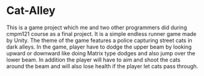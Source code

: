 # Cat-Alley
This is a game project which me and two other programmers did during cmpm121 course as a final project. It is a simple endless runner game made by Unity. The theme of the game features a police capturing street cats in dark alleys. In the game, player have to dodge the upper beam by looking upward or downward like doing Matrix type dodges and also jump over the lower beam. In addition the player will have to aim and shoot the cats around the beam and will also lose health if the player let cats pass through. 